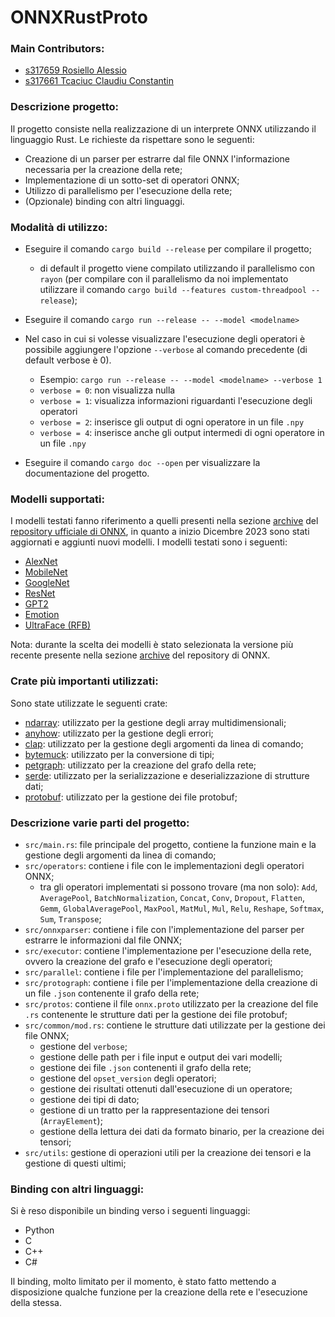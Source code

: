 # ONNXRustProto

### Main Contributors:
- [s317659 Rosiello Alessio](https://github.com/Atari2)
- [s317661 Tcaciuc Claudiu Constantin](https://github.com/ClaudiuTcaciuc)

### Descrizione progetto:

Il progetto consiste nella realizzazione di un interprete ONNX utilizzando il linguaggio Rust. Le richieste da rispettare sono le seguenti:
- Creazione di un parser per estrarre dal file ONNX l'informazione necessaria per la creazione della rete;
- Implementazione di un sotto-set di operatori ONNX;
- Utilizzo di parallelismo per l'esecuzione della rete;
- (Opzionale) binding con altri linguaggi.

### Modalità di utilizzo:
- Eseguire il comando `cargo build --release` per compilare il progetto;
  - di default il progetto viene compilato utilizzando il parallelismo con `rayon` (per compilare con il parallelismo da noi implementato utilizzare il comando `cargo build --features custom-threadpool --release`);

- Eseguire il comando `cargo run --release -- --model <modelname>`
- Nel caso in cui si volesse visualizzare l'esecuzione degli operatori è possibile aggiungere l'opzione `--verbose` al comando precedente (di default verbose è 0).
  - Esempio: `cargo run --release -- --model <modelname> --verbose 1`
  - `verbose = 0`: non visualizza nulla
  - `verbose = 1`: visualizza informazioni riguardanti l'esecuzione degli operatori
  - `verbose = 2`: inserisce gli output di ogni operatore in un file `.npy`
  - `verbose = 4`: inserisce anche gli output intermedi di ogni operatore in un file `.npy`
- Eseguire il comando `cargo doc --open` per visualizzare la documentazione del progetto.

### Modelli supportati:
I modelli testati fanno riferimento a quelli presenti nella sezione [archive](https://github.com/onnx/models/tree/main/archive) del [repository ufficiale di ONNX](https://github.com/onnx/models), in quanto a inizio Dicembre 2023 sono stati aggiornati e aggiunti nuovi modelli. I modelli testati sono i seguenti:
- [AlexNet](https://github.com/onnx/models/tree/main/archive/vision/classification/alexnet)
- [MobileNet](https://github.com/onnx/models/tree/main/archive/vision/classification/mobilenet)
- [GoogleNet](https://github.com/onnx/models/tree/main/archive/vision/classification/inception_and_googlenet/googlenet)
- [ResNet](https://github.com/onnx/models/tree/main/archive/vision/classification/resnet)
- [GPT2](https://github.com/onnx/models/tree/main/archive/text/machine_comprehension/gpt-2)
- [Emotion](https://github.com/onnx/models/tree/main/archive/vision/body_analysis/emotion_ferplus)
- [UltraFace (RFB)](https://github.com/onnx/models/tree/main/archive/vision/body_analysis/ultraface)

Nota: durante la scelta dei modelli è stato selezionata la versione più recente presente nella sezione [archive](https://github.com/onnx/models/tree/main/archive) del repository di ONNX.

### Crate più importanti utilizzati:
Sono state utilizzate le seguenti crate:
- [ndarray](https://crates.io/crates/ndarray): utilizzato per la gestione degli array multidimensionali;
- [anyhow](https://crates.io/crates/anyhow): utilizzato per la gestione degli errori;
- [clap](https://crates.io/crates/clap): utilizzato per la gestione degli argomenti da linea di comando;
- [bytemuck](https://crates.io/crates/bytemuck): utilizzato per la conversione di tipi;
- [petgraph](https://crates.io/crates/petgraph): utilizzato per la creazione del grafo della rete;
- [serde](https://crates.io/crates/serde): utilizzato per la serializzazione e deserializzazione di strutture dati;
- [protobuf](https://crates.io/crates/protobuf): utilizzato per la gestione dei file protobuf;

### Descrizione varie parti del progetto:
- `src/main.rs`: file principale del progetto, contiene la funzione main e la gestione degli argomenti da linea di comando;
- `src/operators`: contiene i file con le implementazioni degli operatori ONNX;
  - tra gli operatori implementati si possono trovare (ma non solo): `Add`, `AveragePool`, `BatchNormalization`, `Concat`, `Conv`, `Dropout`, `Flatten`, `Gemm`, `GlobalAveragePool`, `MaxPool`, `MatMul`, `Mul`, `Relu`, `Reshape`, `Softmax`, `Sum`, `Transpose`;
- `src/onnxparser`: contiene i file con l'implementazione del parser per estrarre le informazioni dal file ONNX;
- `src/executor`: contiene l'implementazione per l'esecuzione della rete, ovvero la creazione del grafo e l'esecuzione degli operatori;
- `src/parallel`: contiene i file per l'implementazione del parallelismo;
- `src/protograph`: contiene i file per l'implementazione della creazione di un file `.json` contenente il grafo della rete;
- `src/protos`: contiene il file `onnx.proto` utilizzato per la creazione del file `.rs` contenente le strutture dati per la gestione dei file protobuf;
- `src/common/mod.rs`: contiene le strutture dati utilizzate per la gestione dei file ONNX;
  - gestione del `verbose`;
  - gestione delle path per i file input e output dei vari modelli;
  - gestione dei file `.json` contenenti il grafo della rete;
  - gestione del `opset_version` degli operatori;
  - gestione dei risultati ottenuti dall'esecuzione di un operatore;
  - gestione dei tipi di dato;
  - gestione di un tratto per la rappresentazione dei tensori (`ArrayElement`);
  - gestione della lettura dei dati da formato binario, per la creazione dei tensori;
- `src/utils`: gestione di operazioni utili per la creazione dei tensori e la gestione di questi ultimi;

### Binding con altri linguaggi:
Si è reso disponibile un binding verso i seguenti linguaggi:
- Python
- C
- C++
- C#

Il binding, molto limitato per il momento, è stato fatto mettendo a disposizione qualche funzione per la creazione della rete e l'esecuzione della stessa.